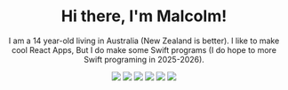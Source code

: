 <div align="center">
  <h1>Hi there, I'm Malcolm!</h1>
  <p>I am a 14 year-old living in Australia (New Zealand is better). I like to make cool React Apps, But I do make some Swift programs (I do hope to more Swift programing in 2025-2026).</p>
  <img src="https://img.shields.io/badge/html5-%23E34F26.svg?style=for-the-badge&logo=html5&logoColor=white">
  <img src="https://img.shields.io/badge/css3-%231572B6.svg?style=for-the-badge&logo=css3&logoColor=white">
  <img src="https://img.shields.io/badge/typescript-%23007ACC.svg?style=for-the-badge&logo=typescript&logoColor=white">
  <img src="https://img.shields.io/badge/swift-%23FF5733.svg?style=for-the-badge&logo=swift&logoColor=white">
  <img src="https://img.shields.io/badge/C-%2300599C.svg?style=for-the-badge&logo=c&logoColor=white">
  <img src="https://img.shields.io/badge/react-%23007ACC.svg?style=for-the-badge&logo=react&logoColor=white">
</div>
